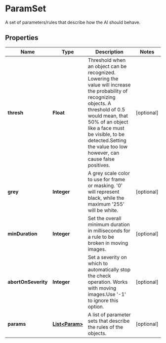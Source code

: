 

# ParamSet

A set of parameters/rules that describe how the AI should behave.

## Properties

| Name | Type | Description | Notes |
|------------ | ------------- | ------------- | -------------|
|**thresh** | **Float** | Threshold when an object can be recognized. Lowering the value will increase the probability of recognizing objects. A threshold of 0.5 would mean, that 50% of an object like a face must be visible, to be detected.Setting the value too low however, can cause false positives. |  [optional] |
|**grey** | **Integer** | A grey scale color to use for frame or masking. &#39;0&#39; will represent black, while the maximum &#39;255&#39; will be white. |  [optional] |
|**minDuration** | **Integer** | Set the overall minimum duration in milliseconds for a rule to be broken in moving images. |  [optional] |
|**abortOnSeverity** | **Integer** | Set a severity on which to automatically stop the check operation. Works with moving images.Use &#39;-1&#39; to ignore this option. |  [optional] |
|**params** | [**List&lt;Param&gt;**](Param.md) | A list of parameter sets that describe the rules of the objects. |  [optional] |



